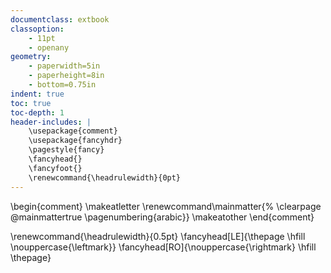 ```yaml
---
documentclass: extbook
classoption:
    - 11pt
    - openany
geometry:
    - paperwidth=5in
    - paperheight=8in
    - bottom=0.75in
indent: true
toc: true
toc-depth: 1
header-includes: |
    \usepackage{comment}
    \usepackage{fancyhdr}
    \pagestyle{fancy}
    \fancyhead{}
    \fancyfoot{}
    \renewcommand{\headrulewidth}{0pt}
---
```

\begin{comment}
    \makeatletter
    \renewcommand\mainmatter{%
    \clearpage
    \@mainmattertrue
    \pagenumbering{arabic}}
    \makeatother
\end{comment}

\renewcommand{\headrulewidth}{0.5pt}
\fancyhead[LE]{\thepage \hfill \nouppercase{\leftmark}}
\fancyhead[RO]{\nouppercase{\rightmark} \hfill \thepage}

